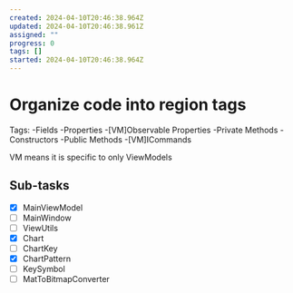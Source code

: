 ```yaml
---
created: 2024-04-10T20:46:38.964Z
updated: 2024-04-10T20:46:38.961Z
assigned: ""
progress: 0
tags: []
started: 2024-04-10T20:46:38.964Z
---
```


# Organize code into region tags

Tags:
-Fields
-Properties
-[VM]Observable Properties
-Private Methods
-Constructors
-Public Methods
-[VM]ICommands

VM means it is specific to only ViewModels

## Sub-tasks

- [x] MainViewModel
- [ ] MainWindow
- [ ] ViewUtils
- [x] Chart
- [ ] ChartKey
- [x] ChartPattern
- [ ] KeySymbol
- [ ] MatToBitmapConverter
